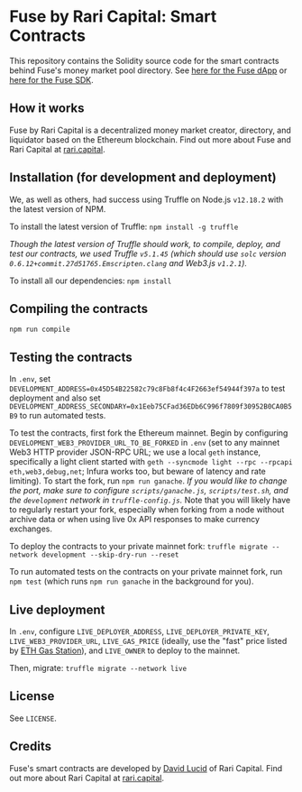 # Fuse by Rari Capital: Smart Contracts

This repository contains the Solidity source code for the smart contracts behind Fuse's money market pool directory. See [here for the Fuse dApp](https://github.com/Rari-Capital/fuse-dapp) or [here for the Fuse SDK](https://github.com/Rari-Capital/fuse-sdk).

## How it works

Fuse by Rari Capital is a decentralized money market creator, directory, and liquidator based on the Ethereum blockchain. Find out more about Fuse and Rari Capital at [rari.capital](https://rari.capital).

## Installation (for development and deployment)

We, as well as others, had success using Truffle on Node.js `v12.18.2` with the latest version of NPM.

To install the latest version of Truffle: `npm install -g truffle`

_Though the latest version of Truffle should work, to compile, deploy, and test our contracts, we used Truffle `v5.1.45` (which should use `solc` version `0.6.12+commit.27d51765.Emscripten.clang` and Web3.js `v1.2.1`)._

To install all our dependencies: `npm install`

## Compiling the contracts

`npm run compile`

## Testing the contracts

In `.env`, set `DEVELOPMENT_ADDRESS=0x45D54B22582c79c8Fb8f4c4F2663ef54944f397a` to test deployment and also set `DEVELOPMENT_ADDRESS_SECONDARY=0x1Eeb75CFad36EDb6C996f7809f30952B0CA0B5B9` to run automated tests.

To test the contracts, first fork the Ethereum mainnet. Begin by configuring `DEVELOPMENT_WEB3_PROVIDER_URL_TO_BE_FORKED` in `.env` (set to any mainnet Web3 HTTP provider JSON-RPC URL; we use a local `geth` instance, specifically a light client started with `geth --syncmode light --rpc --rpcapi eth,web3,debug,net`; Infura works too, but beware of latency and rate limiting). To start the fork, run `npm run ganache`. _If you would like to change the port, make sure to configure `scripts/ganache.js`, `scripts/test.sh`, and the `development` network in `truffle-config.js`._ Note that you will likely have to regularly restart your fork, especially when forking from a node without archive data or when using live 0x API responses to make currency exchanges.

To deploy the contracts to your private mainnet fork: `truffle migrate --network development --skip-dry-run --reset`

To run automated tests on the contracts on your private mainnet fork, run `npm test` (which runs `npm run ganache` in the background for you).

## Live deployment

In `.env`, configure `LIVE_DEPLOYER_ADDRESS`, `LIVE_DEPLOYER_PRIVATE_KEY`, `LIVE_WEB3_PROVIDER_URL`, `LIVE_GAS_PRICE` (ideally, use the "fast" price listed by [ETH Gas Station](https://www.ethgasstation.info/)), and `LIVE_OWNER` to deploy to the mainnet.

Then, migrate: `truffle migrate --network live`

## License

See `LICENSE`.

## Credits

Fuse's smart contracts are developed by [David Lucid](https://github.com/davidlucid) of Rari Capital. Find out more about Rari Capital at [rari.capital](https://rari.capital).
